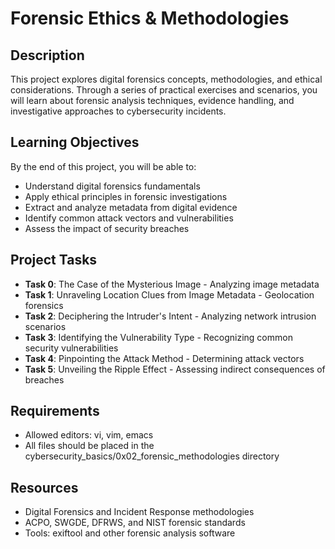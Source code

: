 # Forensic Ethics & Methodologies

## Description
This project explores digital forensics concepts, methodologies, and ethical considerations. Through a series of practical exercises and scenarios, you will learn about forensic analysis techniques, evidence handling, and investigative approaches to cybersecurity incidents.

## Learning Objectives
By the end of this project, you will be able to:
- Understand digital forensics fundamentals
- Apply ethical principles in forensic investigations
- Extract and analyze metadata from digital evidence
- Identify common attack vectors and vulnerabilities
- Assess the impact of security breaches

## Project Tasks
- **Task 0**: The Case of the Mysterious Image - Analyzing image metadata
- **Task 1**: Unraveling Location Clues from Image Metadata - Geolocation forensics
- **Task 2**: Deciphering the Intruder's Intent - Analyzing network intrusion scenarios
- **Task 3**: Identifying the Vulnerability Type - Recognizing common security vulnerabilities
- **Task 4**: Pinpointing the Attack Method - Determining attack vectors
- **Task 5**: Unveiling the Ripple Effect - Assessing indirect consequences of breaches

## Requirements
- Allowed editors: vi, vim, emacs
- All files should be placed in the cybersecurity_basics/0x02_forensic_methodologies directory

## Resources
- Digital Forensics and Incident Response methodologies
- ACPO, SWGDE, DFRWS, and NIST forensic standards
- Tools: exiftool and other forensic analysis software

